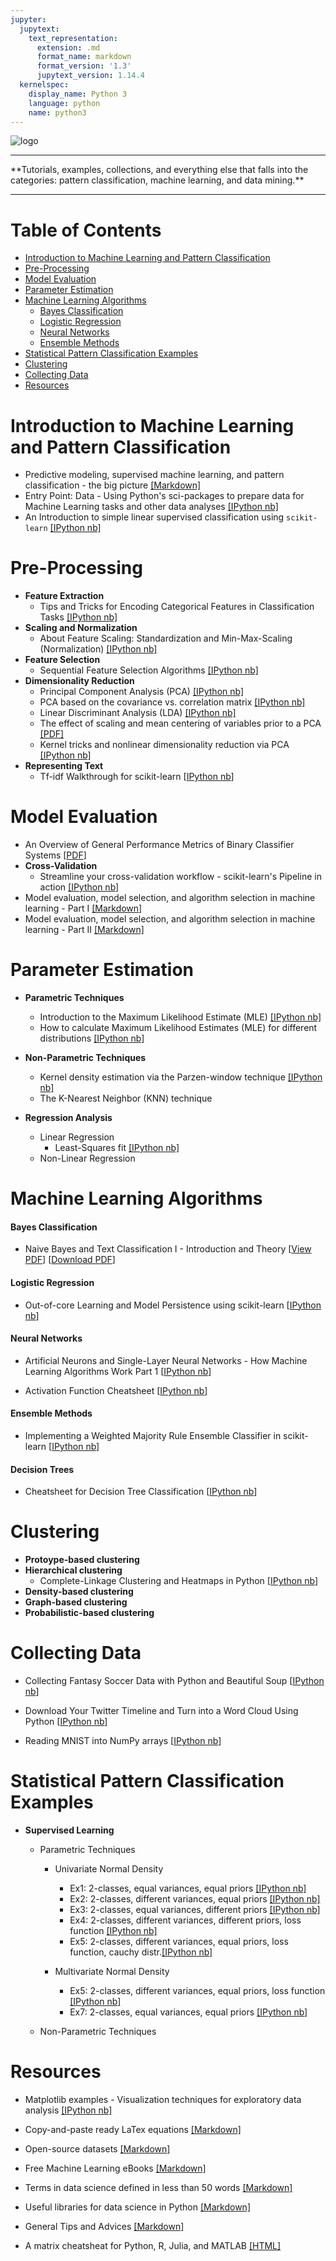 ```yaml
---
jupyter:
  jupytext:
    text_representation:
      extension: .md
      format_name: markdown
      format_version: '1.3'
      jupytext_version: 1.14.4
  kernelspec:
    display_name: Python 3
    language: python
    name: python3
---
```


![logo](./Images/logo.png)


<hr>
**Tutorials, examples, collections, and everything else that falls into the categories: pattern classification, machine learning, and data mining.**
<hr>


# Table of Contents


- [Introduction to Machine Learning and Pattern Classification](#Introduction-to-Machine-Learning-and-Pattern-Classification)
- [Pre-Processing](#Pre-Processing)
- [Model Evaluation](#Model-Evaluation)
- [Parameter Estimation](#Parameter-Estimation)
- [Machine Learning Algorithms](#Machine-Learning-Algorithms)
	- [Bayes Classification](#Bayes-Classification)
	- [Logistic Regression](#Logistic-Regression)
	- [Neural Networks](#Neural-Networks)
	- [Ensemble Methods](#Ensemble-Methods)
- [Statistical Pattern Classification Examples](#Statistical-Pattern-Classification-Examples)
- [Clustering](#Clustering)
- [Collecting Data](#Collecting-Data)
- [Resources](#Resources)


# Introduction to Machine Learning and Pattern Classification


* Predictive modeling, supervised machine learning, and pattern classification - the big picture [[Markdown]](machine_learning/supervised_intro/introduction_to_supervised_machine_learning.md)
* Entry Point: Data - Using Python's sci-packages to prepare data for Machine Learning tasks and other data analyses [[IPython nb]](machine_learning/scikit-learn/python_data_entry_point.ipynb)
* An Introduction to simple linear supervised classification using `scikit-learn` [[IPython nb]](machine_learning/scikit-learn/scikit_linear_classification.ipynb)


# Pre-Processing


* **Feature Extraction**
    * Tips and Tricks for Encoding Categorical Features in Classification Tasks [[IPython nb]](preprocessing/feature_encoding.ipynb)
* **Scaling and Normalization**
    * About Feature Scaling: Standardization and Min-Max-Scaling (Normalization) [[IPython nb]](preprocessing/about_standardization_normalization.ipynb)
* **Feature Selection**
    * Sequential Feature Selection Algorithms [[IPython nb]](dimensionality_reduction/feature_selection/sequential_selection_algorithms.ipynb)
* **Dimensionality Reduction**
    * Principal Component Analysis (PCA) [[IPython nb]](dimensionality_reduction/projection/principal_component_analysis.ipynb)
    * PCA based on the covariance vs. correlation matrix [[IPython nb]](dimensionality_reduction/projection/pca_cov_cor.ipynb)
    * Linear Discriminant Analysis (LDA) [[IPython nb]](dimensionality_reduction/projection/linear_discriminant_analysis.ipynb)
    * The effect of scaling and mean centering of variables prior to a PCA [[PDF]](./dimensionality_reduction/projection/scale_center_pca/scale_center_pca.pdf)    
    * Kernel tricks and nonlinear dimensionality reduction via PCA [[IPython nb]](dimensionality_reduction/projection/kernel_pca.ipynb)
*  **Representing Text**
	* Tf-idf Walkthrough for scikit-learn [[IPython nb](./machine_learning/scikit-learn/tfidf_scikit-learn.ipynb)]    


# Model Evaluation


* An Overview of General Performance Metrics of Binary Classifier Systems [[PDF](./evaluation/performance_metrics/performance_metrics.pdf)]
* **Cross-Validation**
    * Streamline your cross-validation workflow - scikit-learn's Pipeline in action [[IPython nb]](machine_learning/scikit-learn/scikit-pipeline.ipynb)
* Model evaluation, model selection, and algorithm selection in machine learning - Part I [[Markdown]](./evaluation/model-evaluation/model-evaluation-selection-part1.md)
* Model evaluation, model selection, and algorithm selection in machine learning - Part II [[Markdown]](./evaluation/model-evaluation/model-evaluation-selection-part2.md)


# Parameter Estimation


* **Parametric Techniques**
    * Introduction to the Maximum Likelihood Estimate (MLE) [[IPython nb]](parameter_estimation_techniques/maximum_likelihood_estimate.ipynb)
    * How to calculate Maximum Likelihood Estimates (MLE) for different distributions [[IPython nb]](parameter_estimation_techniques/max_likelihood_est_distributions.ipynb)

* **Non-Parametric Techniques**
    * Kernel density estimation via the Parzen-window technique [[IPython nb]](parameter_estimation_techniques/parzen_window_technique.ipynb)
    * The K-Nearest Neighbor (KNN) technique

* **Regression Analysis**
    * Linear Regression
        * Least-Squares fit [[IPython nb]](data_fitting/regression/linregr_least_squares_fit.ipynb)
    * Non-Linear Regression


# Machine Learning Algorithms


#### Bayes Classification

- Naive Bayes and Text Classification I - Introduction and Theory [[View PDF](http://sebastianraschka.com/PDFs/articles/naive_bayes_1.pdf)] [[Download PDF](./machine_learning/naive_bayes_1/tex/naive_bayes_1.pdf)] 

#### Logistic Regression

- Out-of-core Learning and Model Persistence using scikit-learn
[[IPython nb](./machine_learning/scikit-learn/outofcore_modelpersistence.ipynb)]

#### Neural Networks

- Artificial Neurons and Single-Layer Neural Networks - How Machine Learning Algorithms Work Part 1 [[IPython nb](./machine_learning/singlelayer_neural_networks/singlelayer_neural_networks.ipynb)]

- Activation Function Cheatsheet [[IPython nb](./machine_learning/neural_networks/ipynb/activation_functions.ipynb)]

#### Ensemble Methods

- Implementing a Weighted Majority Rule Ensemble Classifier in scikit-learn  [[IPython nb](./machine_learning/scikit-learn/ensemble_classifier.ipynb)]

#### Decision Trees

- Cheatsheet for Decision Tree Classification [[IPython nb]('./machine_learning/decision_trees/decision-tree-cheatsheet.ipynb')]


# Clustering


- **Protoype-based clustering**
- **Hierarchical clustering**
	- Complete-Linkage Clustering and Heatmaps in Python [[IPython nb](./clustering/hierarchical/clust_complete_linkage.ipynb)]
- **Density-based clustering**
- **Graph-based clustering**
- **Probabilistic-based clustering**


# Collecting Data


- Collecting Fantasy Soccer Data with Python and Beautiful Soup [[IPython nb](./data_collecting/parse_dreamteamfc_data.ipynb)]

- Download Your Twitter Timeline and Turn into a Word Cloud Using Python [[IPython nb](./data_collecting/twitter_wordcloud.ipynb)]

- Reading MNIST into NumPy arrays [[IPython nb](./data_collecting/reading_mnist.ipynb)]


# Statistical Pattern Classification Examples


* **Supervised Learning**
    * Parametric Techniques
        * Univariate Normal Density
            * Ex1: 2-classes, equal variances, equal priors [[IPython nb]](stat_pattern_class/supervised/parametric/1_stat_superv_parametric.ipynb)
            * Ex2: 2-classes, different variances, equal priors [[IPython nb]](stat_pattern_class/supervised/parametric/2_stat_superv_parametric.ipynb)
            * Ex3: 2-classes, equal variances, different priors [[IPython nb]](stat_pattern_class/supervised/parametric/3_stat_superv_parametric.ipynb)
            * Ex4: 2-classes, different variances, different priors, loss function [[IPython nb]](stat_pattern_class/supervised/parametric/4_stat_superv_parametric.ipynb)
            * Ex5: 2-classes, different variances, equal priors, loss function, cauchy distr.[[IPython nb]](stat_pattern_class/supervised/parametric/5_stat_superv_parametric.ipynb)

        * Multivariate Normal Density
            * Ex5: 2-classes, different variances, equal priors, loss function [[IPython nb]](stat_pattern_class/supervised/parametric/5_stat_superv_parametric.ipynb)
            * Ex7: 2-classes, equal variances, equal priors [[IPython nb]](stat_pattern_class/supervised/parametric/7_stat_superv_parametric.ipynb)

    * Non-Parametric Techniques


# Resources


* Matplotlib examples - Visualization techniques for exploratory data analysis [[IPython nb]](resources/matplotlib_viz_gallery.ipynb)

* Copy-and-paste ready LaTex equations [[Markdown]](resources/latex_equations.md)

* Open-source datasets [[Markdown]](resources/dataset_collections.md)

* Free Machine Learning eBooks [[Markdown]](resources/machine_learning_ebooks.md)

* Terms in data science defined in less than 50 words [[Markdown]](resources/data_glossary.md)

* Useful libraries for data science in Python [[Markdown]](resources/python_data_libraries.md)

* General Tips and Advices [[Markdown]](resources/general_tips_and_advices.md)

* A matrix cheatsheat for Python, R, Julia, and MATLAB [[HTML]](http://sebastianraschka.com/github/pattern_classification/matrix_cheatsheet_table.html)
